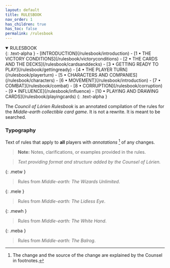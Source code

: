 ```yaml
---
layout: default
title: RULESBOOK
nav_order: 1
has_children: true
has_toc: false
permalink: /rulesbook
---
```


<details open markdown="block">
  <summary>
   RULESBOOK
  </summary>
  {: .text-alpha }
 - [INTRODUCTION](/rulesbook/introduction)
 - [1 • THE VICTORY CONDITIONS](/rulesbook/victoryconditions)
 - [2 • THE CARDS AND THE DECKS](/rulesbook/cardsanddecks)
 - [3 • GETTING READY TO PLAY](/rulesbook/gettingready)
 - [4 • THE PLAYER TURN](/rulesbook/playerturn)
 - [5 • CHARACTERS AND COMPANIES](/rulesbook/characters)
 - [6 • MOVEMENT](/rulesbook/introduction)
 - [7 • COMBAT](/rulesbook/combat)
 - [8 • CORRUPTION](/rulesbook/corruption)
 - [9 • INFLUENCE](/rulesbook/influence)
 - [10 • PLAYING AND DRAWING CARDS](/rulesbook/playingcards)
 {: .text-alpha }
</details>

The _Council of Lórien Rulesbook_ is an annotated compilation of the rules for the _Middle-earth collectible card game_. It is not a rewrite. It is meant to be searched.

### Typography

Text of rules that apply to **all** players with _annotations_ [^changes] of any changes. 

> **Note:** Notes, clarifications, or examples provided in the rules.

> _Text providing format and structure added by the Counsel of Lórien._

{: .metw }
> Rules from _Middle-earth: The Wizards Unlimited_.  

{: .mele }
> Rules from _Middle-earth: The Lidless Eye_.  

{: .mewh }
> Rules from _Middle-earth: The White Hand_.   

{: .meba }
> Rules from _Middle-earth: The Balrog_.

[^changes]: The change and the source of the change are explained by the Counsel in footnotes.
